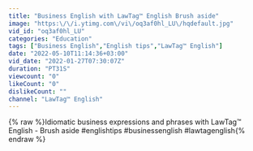 ```yaml
---
title: "Business English with LawTag™ English Brush aside"
image: "https:\/\/i.ytimg.com\/vi\/oq3af0hl_LU\/hqdefault.jpg"
vid_id: "oq3af0hl_LU"
categories: "Education"
tags: ["Business English","English tips","LawTag™ English"]
date: "2022-05-10T11:14:36+03:00"
vid_date: "2022-01-27T07:30:07Z"
duration: "PT31S"
viewcount: "0"
likeCount: "0"
dislikeCount: ""
channel: "LawTag™ English"
---
```

{% raw %}Idiomatic business expressions and phrases with LawTag™ English - Brush aside #englishtips #businessenglish #lawtagenglish{% endraw %}
